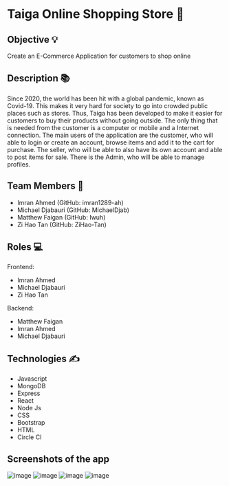 # Taiga Online Shopping Store :star_struck:



## Objective :bulb:

Create an E-Commerce Application for customers to shop online 

## Description :books:

Since 2020, the world has been hit with a global pandemic, known as Covid-19. This makes it very hard for society to go into crowded public places such as stores. Thus, Taiga has been developed to make it easier for customers to buy their products without going outside. The only thing that is needed from the customer is a computer or mobile and a Internet connection. The main users of the application are the customer, who will able to login or create an account, browse items and add it to the cart for purchase. The seller, who will be able to also have its own account and able to post items for sale. There is the Admin, who will be able to manage profiles. 

## Team Members :busts_in_silhouette:
- Imran Ahmed (GitHub: imran1289-ah)
- Michael Djabauri (GitHub: MichaelDjab)
- Matthew Faigan (GitHub: Iwuh)
- Zi Hao Tan (GitHub: ZiHao-Tan)

## Roles :computer:

Frontend:
- Imran Ahmed
- Michael Djabauri
- Zi Hao Tan

Backend:
- Matthew Faigan
- Imran Ahmed
- Michael Djabauri




## Technologies 	:writing_hand:
- Javascript
- MongoDB
- Express
- React
- Node Js
- CSS
- Bootstrap
- HTML
- Circle CI

## Screenshots of the app
![image](https://user-images.githubusercontent.com/77070862/185984807-9960512f-03f7-4936-9b6b-8d972c86c1fd.png)
![image](https://user-images.githubusercontent.com/77070862/185984906-fe1905fe-c5f1-4c21-9dde-9b8f036048b7.png)
![image](https://user-images.githubusercontent.com/77070862/185985043-e3543812-b5be-4db5-8685-18b9f0a0565b.png)
![image](https://user-images.githubusercontent.com/77070862/185985087-b3ce19e4-a232-4404-81d4-2186dde7ddee.png)


